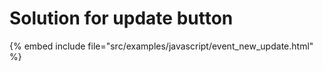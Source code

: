 # Solution for update button


{% embed include file="src/examples/javascript/event_new_update.html" %}
